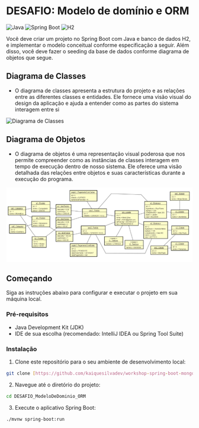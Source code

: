 # DESAFIO: Modelo de domínio e ORM

![Java](https://img.shields.io/badge/Java-11-orange.svg)
![Spring Boot](https://img.shields.io/badge/Spring%20Boot-2.5.4-brightgreen.svg)
![H2](https://img.shields.io/badge/H2-Database-lightgrey.svg)

Você deve criar um projeto no Spring Boot com Java e banco de dados H2, e implementar o modelo conceitual conforme especificação a seguir. Além disso, você deve fazer o seeding da base de dados conforme diagrama de objetos que segue.

## Diagrama de Classes

- O diagrama de classes apresenta a estrutura do projeto e as relações entre as diferentes classes e entidades. Ele fornece uma visão visual do design da aplicação e ajuda a entender como as partes do sistema interagem entre si

![Diagrama de Classes]()

## Diagrama de Objetos

- O diagrama de objetos é uma representação visual poderosa que nos permite compreender como as instâncias de classes interagem em tempo de execução dentro de nosso sistema. Ele oferece uma visão detalhada das relações entre objetos e suas características durante a execução do programa.

![Diagrama de Objetos](https://github.com/kaiquesilvadev/lojaDeVendas-spring_boot/blob/main/Captura%20de%20tela%202023-09-28%20210357.png)

## Começando

Siga as instruções abaixo para configurar e executar o projeto em sua máquina local.

### Pré-requisitos

- Java Development Kit (JDK)
- IDE de sua escolha (recomendado: IntelliJ IDEA ou Spring Tool Suite)

### Instalação

1. Clone este repositório para o seu ambiente de desenvolvimento local:

```bash
git clone [https://github.com/kaiquesilvadev/workshop-spring-boot-mongodb](https://github.com/kaiquesilvadev/DESAFIO_ModeloDeDominio_ORM.git

````

2. Navegue até o diretório do projeto:

```bash
cd DESAFIO_ModeloDeDominio_ORM

```

3. Execute o aplicativo Spring Boot:

```bash
./mvnw spring-boot:run

```

